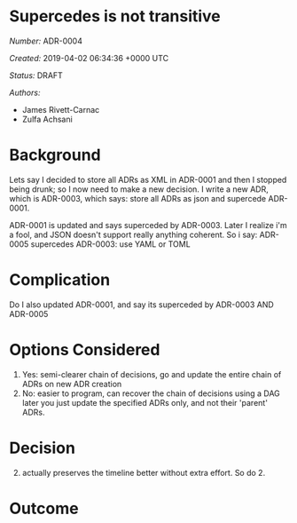 # Supercedes is not transitive

*Number:* ADR-0004

*Created:* 2019-04-02 06:34:36 +0000 UTC

*Status:* DRAFT

*Authors:*
- James Rivett-Carnac
- Zulfa Achsani


# Background

Lets say I decided to store all ADRs as XML in ADR-0001
and then I stopped being drunk; so I now need to make a new
decision.  I write a new ADR, which is ADR-0003, which says:
store all ADRs as json and supercede ADR-0001.

ADR-0001 is updated and says superceded by ADR-0003.
Later I realize i'm a fool, and JSON doesn't support really anything
coherent.  So i say: ADR-0005 supercedes ADR-0003: use YAML or TOML

# Complication

Do I also updated ADR-0001, and say its superceded by ADR-0003 AND 
ADR-0005

# Options Considered

1. Yes: semi-clearer chain of decisions, go and update the entire chain of ADRs on new
ADR creation
2. No: easier to program, can recover the chain of decisions using a DAG later
you just update the specified ADRs only, and not their 'parent' ADRs.

# Decision

2) actually preserves the timeline better without extra effort. So do 2.

# Outcome

